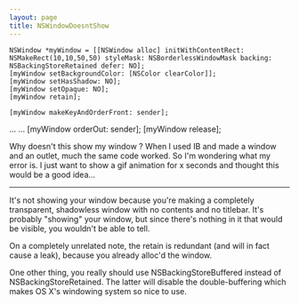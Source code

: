 ```yaml
---
layout: page
title: NSWindowDoesntShow
---
```


    
	NSWindow *myWindow = [[NSWindow alloc] initWithContentRect: NSMakeRect(10,10,50,50) styleMask: NSBorderlessWindowMask backing: NSBackingStoreRetained defer: NO];
	[myWindow setBackgroundColor: [NSColor clearColor]];
	[myWindow setHasShadow: NO];
	[myWindow setOpaque: NO];
	[myWindow retain];

	[myWindow makeKeyAndOrderFront: sender];
...
...
	[myWindow orderOut: sender];
	[myWindow release];


Why doesn't this show my window ? When I used IB and made a window and an outlet, much the same code worked. So I'm wondering what my error is. I just want to show a gif animation for x seconds and thought this would be a good idea...

----

It's not showing your window because you're making a completely transparent, shadowless window with no contents and no titlebar. It's probably "showing" your window, but since there's nothing in it that would be visible, you wouldn't be able to tell.

On a completely unrelated note, the retain is redundant (and will in fact cause a leak), because you already alloc'd the window.

One other thing, you really should use     NSBackingStoreBuffered instead of     NSBackingStoreRetained. The latter will disable the double-buffering which makes OS X's windowing system so nice to use.

